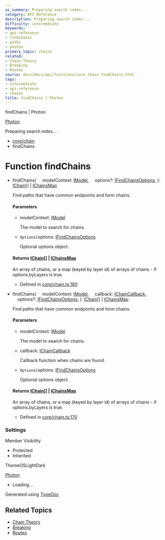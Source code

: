 ```yaml
---
ai_summary: Preparing search index...
category: API Reference
description: Preparing search index...
difficulty: intermediate
keywords:
- api-reference
- findchains
- paths
- photon
primary_topic: chains
related:
- Chain Theory
- Breaking
- Routes
source: docs/docs/api/functions/core_chain.findChains.html
tags:
- intermediate
- api-reference
- chains
title: findChains | Photon
---
```

findChains | Photon

[Photon](../index.md)




Preparing search index...

* [core/chain](../modules/core_chain.md)
* findChains

# Function findChains

* findChains(
      modelContext: [IModel](../interfaces/core_schema.IModel.md),
      options?: [IFindChainsOptions](../interfaces/core_core.IFindChainsOptions.md),
  ): [IChain](../interfaces/core_core.IChain.md)[] | [IChainsMap](../interfaces/core_core.IChainsMap.md)

  Find paths that have common endpoints and form chains.

  #### Parameters

  + modelContext: [IModel](../interfaces/core_schema.IModel.md)

    The model to search for chains.
  + `Optional`options: [IFindChainsOptions](../interfaces/core_core.IFindChainsOptions.md)

    Optional options object.

  #### Returns [IChain](../interfaces/core_core.IChain.md)[] | [IChainsMap](../interfaces/core_core.IChainsMap.md)

  An array of chains, or a map (keyed by layer id) of arrays of chains - if options.byLayers is true.

  + Defined in [core/chain.ts:160](https://github.com/mwhite454/photon/blob/main/packages/photon/src/core/chain.ts#L160)
* findChains(
      modelContext: [IModel](../interfaces/core_schema.IModel.md),
      callback: [IChainCallback](../interfaces/core_core.IChainCallback.md),
      options?: [IFindChainsOptions](../interfaces/core_core.IFindChainsOptions.md),
  ): [IChain](../interfaces/core_core.IChain.md)[] | [IChainsMap](../interfaces/core_core.IChainsMap.md)

  Find paths that have common endpoints and form chains.

  #### Parameters

  + modelContext: [IModel](../interfaces/core_schema.IModel.md)

    The model to search for chains.
  + callback: [IChainCallback](../interfaces/core_core.IChainCallback.md)

    Callback function when chains are found.
  + `Optional`options: [IFindChainsOptions](../interfaces/core_core.IFindChainsOptions.md)

    Optional options object.

  #### Returns [IChain](../interfaces/core_core.IChain.md)[] | [IChainsMap](../interfaces/core_core.IChainsMap.md)

  An array of chains, or a map (keyed by layer id) of arrays of chains - if options.byLayers is true.

  + Defined in [core/chain.ts:170](https://github.com/mwhite454/photon/blob/main/packages/photon/src/core/chain.ts#L170)

### Settings

Member Visibility

* Protected
* Inherited

ThemeOSLightDark

[Photon](../index.md)

* Loading...

Generated using [TypeDoc](https://typedoc.org/)

## Related Topics

- [Chain Theory](../index.md)
- [Breaking](../index.md)
- [Routes](../index.md)
